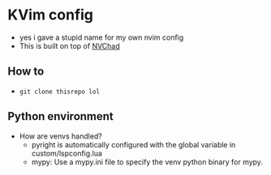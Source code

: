 # KVim config

- yes i gave a stupid name for my own nvim config
- This is built on top of [NVChad](https://nvchad.com/docs/quickstart/install)

## How to

- `git clone thisrepo lol`

## Python environment

- How are venvs handled?
  - pyright is automatically configured with the global variable in custom/lspconfig.lua
  - mypy: Use a mypy.ini file to specify the venv python binary for mypy.
